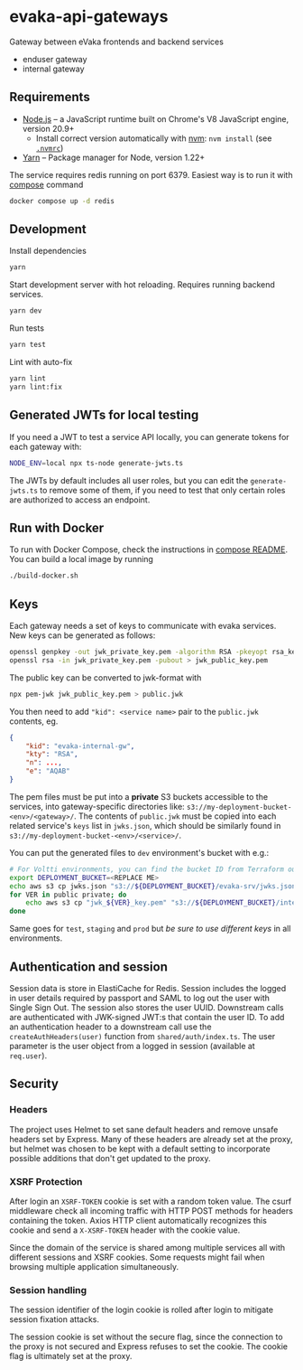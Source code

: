 <!--
SPDX-FileCopyrightText: 2017-2020 City of Espoo

SPDX-License-Identifier: LGPL-2.1-or-later
-->

# evaka-api-gateways

Gateway between eVaka frontends and backend services

- enduser gateway
- internal gateway

## Requirements

- [Node.js](https://nodejs.org/en/) – a JavaScript runtime built on Chrome's V8 JavaScript engine, version 20.9+
  - Install correct version automatically with [nvm](https://github.com/nvm-sh/nvm): `nvm install` (see [`.nvmrc`](../.nvmrc))
- [Yarn](https://yarnpkg.com/getting-started/install) – Package manager for Node, version 1.22+

The service requires redis running on port 6379. Easiest way is to run it with [compose](../compose/README.md) command

```bash
docker compose up -d redis
```

## Development

Install dependencies

```bash
yarn
```

Start development server with hot reloading. Requires running backend services.

```bash
yarn dev
```

Run tests

```bash
yarn test
```

Lint with auto-fix

```bash
yarn lint
yarn lint:fix
```

## Generated JWTs for local testing

If you need a JWT to test a service API locally, you can generate tokens for each gateway with:

```bash
NODE_ENV=local npx ts-node generate-jwts.ts
```

The JWTs by default includes all user roles, but you can edit the `generate-jwts.ts` to remove some of them, if you need to test that only certain roles are authorized to access an endpoint.

## Run with Docker

To run with Docker Compose, check the instructions in [compose README](../compose/README.md).
You can build a local image by running

```bash
./build-docker.sh
```

## Keys

Each gateway needs a set of keys to communicate with evaka services. New keys can be generated as follows:

```bash
openssl genpkey -out jwk_private_key.pem -algorithm RSA -pkeyopt rsa_keygen_bits:4096
openssl rsa -in jwk_private_key.pem -pubout > jwk_public_key.pem
```

The public key can be converted to jwk-format with

```bash
npx pem-jwk jwk_public_key.pem > public.jwk
```

You then need to add `"kid": <service name>` pair to the `public.jwk` contents, eg.

```json
{
    "kid": "evaka-internal-gw",
    "kty": "RSA",
    "n": ...,
    "e": "AQAB"
}
```

The pem files must be put into a **private** S3 buckets accessible to the services, into gateway-specific directories
like: `s3://my-deployment-bucket-<env>/<gateway>/`. The contents of `public.jwk` must be copied into each related
service's `keys` list in `jwks.json`, which should be similarly found in `s3://my-deployment-bucket-<env>/<service>/`.

You can put the generated files to `dev` environment's bucket with e.g.:

```bash
# For Voltti environments, you can find the bucket ID from Terraform output
export DEPLOYMENT_BUCKET=<REPLACE ME>
echo aws s3 cp jwks.json "s3://${DEPLOYMENT_BUCKET}/evaka-srv/jwks.json"
for VER in public private; do
    echo aws s3 cp "jwk_${VER}_key.pem" "s3://${DEPLOYMENT_BUCKET}/internal-gw/jwk_${VER}_key.pem"
done
```

Same goes for `test`, `staging` and `prod` but *be sure to use different keys* in all environments.

## Authentication and session

Session data is store in ElastiCache for Redis. Session includes the logged in user details required by passport
and SAML to log out the user with Single Sign Out. The session also stores the user UUID. Downstream calls are
authenticated with JWK-signed JWT:s that contain the user ID. To add an authentication header to a downstream call
use the `createAuthHeaders(user)` function from `shared/auth/index.ts`. The user parameter is the user object
from a logged in session (available at `req.user`).

## Security

### Headers

The project uses Helmet to set sane default headers and remove unsafe headers set by Express. Many of these headers
are already set at the proxy, but helmet was chosen to be kept with a default setting to incorporate possible additions
that don't get updated to the proxy.

### XSRF Protection

After login an `XSRF-TOKEN` cookie is set with a random token value. The csurf middleware check all incoming traffic
with HTTP POST methods for headers containing the token. Axios HTTP client automatically recognizes this cookie and
send a `X-XSRF-TOKEN` header with the cookie value.

Since the domain of the service is shared among multiple services all with different sessions and XSRF cookies. Some
requests might fail when browsing multiple application simultaneously.

### Session handling

The session identifier of the login cookie is rolled after login to mitigate session fixation attacks.

The session cookie is set without the secure flag, since the connection to the proxy is not secured and Express refuses
to set the cookie. The cookie flag is ultimately set at the proxy.
